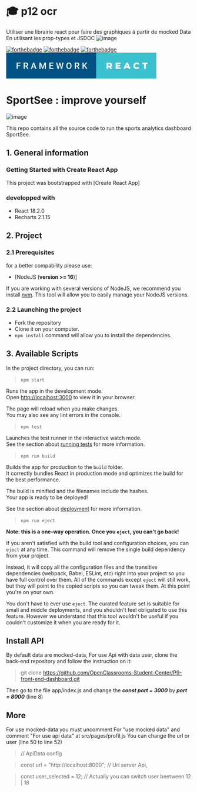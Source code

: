 # 🎓 p12 ocr

Utiliser une librairie react pour faire des graphiques à partir de mocked Data 
En utilisant les prop-types et JSDOC
![image](https://github.com/NeoQenXzin/React-sportSee/assets/66415285/2cbe7c25-a96e-472e-87ea-efcbf0cf2650)




[![forthebadge](https://forthebadge.com/images/badges/cc-0.svg)](https://forthebadge.com)
[![forthebadge](https://forthebadge.com/images/badges/made-with-javascript.svg)](https://forthebadge.com)
[![forthebadge](https://forthebadge.com/images/badges/uses-css.svg)](https://forthebadge.com)
![Framework-react](./public/framework-react.svg)

# SportSee : improve yourself
![image](https://github.com/NeoQenXzin/React-sportSee/assets/66415285/9ea79d64-12dd-47ab-b712-d941cb24d098)


This repo contains all the source code to run the sports analytics dashboard SportSee.

## 1. General information

### Getting Started with Create React App

This project was bootstrapped with [Create React App]

### developped with

- React 18.2.0
- Recharts 2.1.15

## 2. Project

### 2.1 Prerequisites

for a better compability please use:

- [NodeJS (**version >= 16**)]

If you are working with several versions of NodeJS, we recommend you install [nvm](https://github.com/nvm-sh/nvm). This tool will allow you to easily manage your NodeJS versions.

### 2.2 Launching the project

- Fork the repository
- Clone it on your computer.
- `npm install` command will allow you to install the dependencies.

## 3. Available Scripts

In the project directory, you can run:

> `npm start`

Runs the app in the development mode.\
Open [http://localhost:3000](http://localhost:3000) to view it in your browser.

The page will reload when you make changes.\
You may also see any lint errors in the console.

> `npm test`

Launches the test runner in the interactive watch mode.\
See the section about [running tests](https://facebook.github.io/create-react-app/docs/running-tests) for more information.

> `npm run build`

Builds the app for production to the `build` folder.\
It correctly bundles React in production mode and optimizes the build for the best performance.

The build is minified and the filenames include the hashes.\
Your app is ready to be deployed!

See the section about [deployment](https://facebook.github.io/create-react-app/docs/deployment) for more information.

> `npm run eject`

**Note: this is a one-way operation. Once you `eject`, you can't go back!**

If you aren't satisfied with the build tool and configuration choices, you can `eject` at any time. This command will remove the single build dependency from your project.

Instead, it will copy all the configuration files and the transitive dependencies (webpack, Babel, ESLint, etc) right into your project so you have full control over them. All of the commands except `eject` will still work, but they will point to the copied scripts so you can tweak them. At this point you're on your own.

You don't have to ever use `eject`. The curated feature set is suitable for small and middle deployments, and you shouldn't feel obligated to use this feature. However we understand that this tool wouldn't be useful if you couldn't customize it when you are ready for it.

## Install API

By default data are mocked-data,
For use Api with data user, clone the back-end repository and follow the instruction on it:

> git clone https://github.com/OpenClassrooms-Student-Center/P9-front-end-dashboard.git

Then go to the file app/index.js and change the **_const port = 3000_** by **_port = 8000_** (line 8)

## More

For use mocked-data you must uncomment For "use mocked data" and comment "For use api data" at src/pages/profil.js
You can change the url or user (line 50 to line 52)

> // ApiData config

> const url = "http://localhost:8000"; // Url server Api,

> const user_selected = 12; // Actually you can switch user beetween 12 | 18
